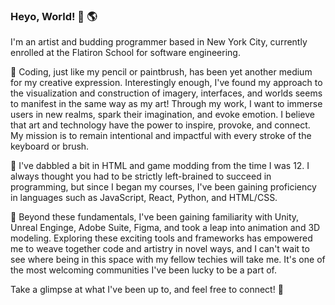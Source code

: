 ### Heyo, World! 👋 🌎

I'm an artist and budding programmer based in New York City, currently enrolled at the Flatiron School for software engineering. 

🎨 Coding, just like my pencil or paintbrush, has been yet another medium for my creative expression. Interestingly enough, I've found my approach to the visualization and construction of imagery, interfaces, and worlds seems to manifest in the same way as my art! Through my work, I want to immerse users in new realms, spark their imagination, and evoke emotion.  I believe that art and technology have the power to inspire, provoke, and connect. My mission is to remain intentional and impactful with every stroke of the keyboard or brush. 

🧩 I've dabbled a bit in HTML and game modding from the time I was 12. I always thought you had to be strictly left-brained to succeed in programming, but since I began my courses, I've been gaining proficiency in languages such as JavaScript, React, Python, and HTML/CSS. 

🔭 Beyond these fundamentals, I've been gaining familiarity with Unity, Unreal Enginge, Adobe Suite, Figma, and took a leap into animation and 3D modeling. Exploring these exciting tools and frameworks has empowered me to weave together code and artistry in novel ways, and I can't wait to see where being in this space with my fellow techies will take me. It's one of the most welcoming communities I've been lucky to be a part of.

Take a glimpse at what I've been up to, and feel free to connect! 🔌



